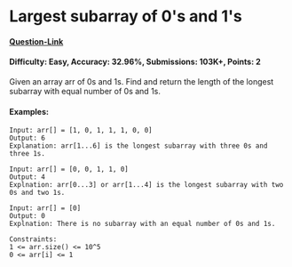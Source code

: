 # Largest subarray of 0's and 1's
#### [Question-Link](https://www.geeksforgeeks.org/problems/largest-subarray-of-0s-and-1s/1)
#### Difficulty: Easy, Accuracy: 32.96%, Submissions: 103K+, Points: 2

Given an array arr of 0s and 1s. Find and return the length of the longest subarray with equal number of 0s and 1s.

#### Examples:
```
Input: arr[] = [1, 0, 1, 1, 1, 0, 0]
Output: 6
Explanation: arr[1...6] is the longest subarray with three 0s and three 1s.
```
```
Input: arr[] = [0, 0, 1, 1, 0]
Output: 4
Explnation: arr[0...3] or arr[1...4] is the longest subarray with two 0s and two 1s.
```
```
Input: arr[] = [0]
Output: 0
Explnation: There is no subarray with an equal number of 0s and 1s.
```
```
Constraints:
1 <= arr.size() <= 10^5
0 <= arr[i] <= 1
```
